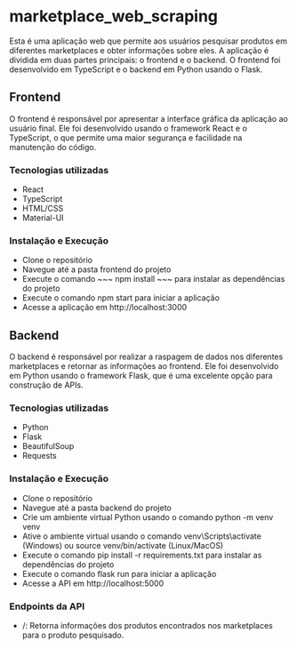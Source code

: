 # marketplace_web_scraping

Esta é uma aplicação web que permite aos usuários pesquisar produtos em diferentes marketplaces e obter informações sobre eles. A aplicação é dividida em duas partes principais: o frontend e o backend. O frontend foi desenvolvido em TypeScript e o backend em Python usando o Flask.

## Frontend

O frontend é responsável por apresentar a interface gráfica da aplicação ao usuário final. Ele foi desenvolvido usando o framework React e o TypeScript, o que permite uma maior segurança e facilidade na manutenção do código.

### Tecnologias utilizadas
- React
- TypeScript
- HTML/CSS
- Material-UI

### Instalação e Execução
- Clone o repositório
- Navegue até a pasta frontend do projeto
- Execute o comando ~~~ npm install ~~~ para instalar as dependências do projeto
- Execute o comando npm start para iniciar a aplicação
- Acesse a aplicação em http://localhost:3000

## Backend

O backend é responsável por realizar a raspagem de dados nos diferentes marketplaces e retornar as informações ao frontend. Ele foi desenvolvido em Python usando o framework Flask, que é uma excelente opção para construção de APIs.

### Tecnologias utilizadas
- Python
- Flask
- BeautifulSoup
- Requests

### Instalação e Execução
- Clone o repositório
- Navegue até a pasta backend do projeto
- Crie um ambiente virtual Python usando o comando python -m venv venv
- Ative o ambiente virtual usando o comando venv\Scripts\activate (Windows) ou source venv/bin/activate (Linux/MacOS)
- Execute o comando pip install -r requirements.txt para instalar as dependências do projeto
- Execute o comando flask run para iniciar a aplicação
- Acesse a API em http://localhost:5000

### Endpoints da API
- /<products>: Retorna informações dos produtos encontrados nos marketplaces para o produto pesquisado.
